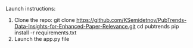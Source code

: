 Launch instructions:
1. Clone the repo:
  git clone https://github.com/KSemidetnov/PubTrends-Data-Insights-for-Enhanced-Paper-Relevance.git
  cd pubtrends
  pip install -r requirements.txt
2. Launch the app.py file 
